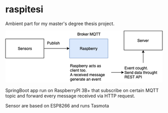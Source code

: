 # raspitesi
Ambient part for my master's degree thesis project.

![alt txt](flowambiente.png)

SpringBoot app run on RaspberryPI 3B+ that subscribe on certain MQTT topic and forward every message received via HTTP request.

Sensor are based on ESP8266 and runs Tasmota
